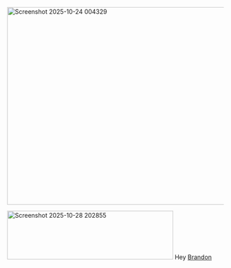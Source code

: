 
<img width="602" height="459" alt="Screenshot 2025-10-24 004329" src="https://github.com/user-attachments/assets/1b153366-803d-4925-9dd7-70c7fa4d6ea0" />



<img width="386" height="113" alt="Screenshot 2025-10-28 202855" src="https://github.com/user-attachments/assets/ec7af2fc-5251-42ea-976b-40eaa20b4a6b" /> Hey [Brandon](https://github.com/kasperpwns)
